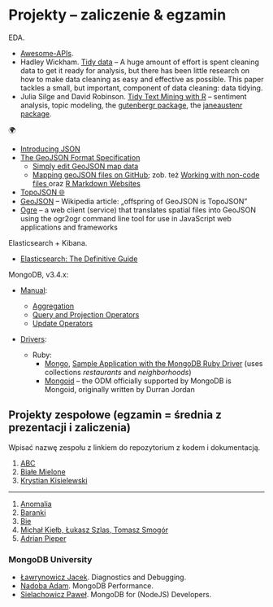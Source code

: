# Projekty – zaliczenie & egzamin

EDA.

* [Awesome-APIs](git@github.com:abhishekbanthia/Awesome-APIs.git).
* Hadley Wickham.
  [Tidy data](http://vita.had.co.nz/papers/tidy-data.html) –
  A huge amount of effort is spent cleaning data to get it ready for analysis, but
  there has been little research on how to make data cleaning as easy and
  effective as possible. This paper tackles a small, but important, component of
  data cleaning: data tidying.
* Julia Silge and David Robinson.
  [Tidy Text Mining with R](http://tidytextmining.com) – sentiment analysis, topic modeling,
  the [gutenbergr package](https://github.com/ropenscilabs/gutenbergr),
  the [janeaustenr package](https://cran.r-project.org/web/packages/janeaustenr/index.html).

:earth_africa:

* [Introducing JSON](http://www.json.org/)
* [The GeoJSON Format Specification](http://geojson.org/geojson-spec.html)
  - [Simply edit GeoJSON map data](http://geojson.io/)
  - [Mapping geoJSON files on GitHub](https://help.github.com/articles/mapping-geojson-files-on-github);
    zob. też [Working with non-code files ](https://help.github.com/categories/working-with-non-code-files/)
    oraz
    [R Markdown Websites](http://rmarkdown.rstudio.com/rmarkdown_websites.html)
* [TopoJSON :globe_with_meridians:](https://github.com/topojson/topojson)
* [GeoJSON](https://en.wikipedia.org/wiki/GeoJSON) – Wikipedia article:
  „offspring of GeoJSON is TopoJSON”
* [Ogre](http://ogre.adc4gis.com/) – a web client (service) that translates
  spatial files into GeoJSON using the ogr2ogr command line tool for use
  in JavaScript web applications and frameworks

Elasticsearch + Kibana.

* [Elasticsearch: The Definitive Guide](https://www.elastic.co/guide/en/elasticsearch/guide/master/index.html)

MongoDB, v3.4.x:

* [Manual](https://docs.mongodb.com/manual/):
  - [Aggregation](https://docs.mongodb.com/manual/aggregation/)
  - [Query and Projection Operators](https://docs.mongodb.org/manual/reference/operator/query/)
  - [Update Operators](https://docs.mongodb.org/manual/reference/operator/update/)

* [Drivers](https://docs.mongodb.com/ecosystem/drivers/):
  - Ruby:
    * [Mongo](https://docs.mongodb.com/ruby-driver/master/quick-start/),
      [Sample Application with the MongoDB Ruby Driver](https://github.com/steveren/ruby-driver-sample-app)
      (uses collections _restaurants_ and _neighborhoods_)
    * [Mongoid](https://docs.mongodb.com/ruby-driver/master/mongoid/) –
      the ODM officially supported by MongoDB is Mongoid,
      originally written by Durran Jordan


## Projekty zespołowe (egzamin = średnia z prezentacji i zaliczenia)

Wpisać nazwę zespołu z linkiem do repozytorium z kodem i dokumentacją.

1. [ABC](https://github.com/egzamin/nosql/blob/master/Aggregations_Pipeline.md)
1. [Białe Mielone](https://github.com/romety2/nosql)
1. [Krystian Kisielewski](https://bitbucket.org/nosql2017/nosql/wiki/Egzamin)

----

1. [Anomalia](https://github.com/mawala/egzamin-nosql)
1. [Baranki](https://github.com/kropeq/baranki)
1. [Bie](https://github.com/abie115/nosql-exam)
1. [Michał Kiełb, Łukasz Szlas, Tomasz Smogór](https://github.com/mkielb/nosql-egzamin)
1. [Adrian Pieper](https://github.com/adrpieper/NoSQL-exam)


### MongoDB University

* [Ławrynowicz Jacek](https://github.com/jlawrynowicz/projekty-nosql). Diagnostics and Debugging.
* [Nadoba Adam](https://github.com/anadoba/projekty-nosql). MongoDB Performance.
* [Sielachowicz Paweł](https://github.com/psielachowicz/NoSQLDB). MongoDB for (NodeJS) Developers.
